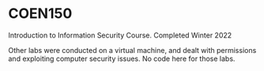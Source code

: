 # COEN150
 Introduction to Information Security Course. Completed Winter 2022

Other labs were conducted on a virtual machine, and dealt with permissions and exploiting computer security issues. No code here for those labs.
